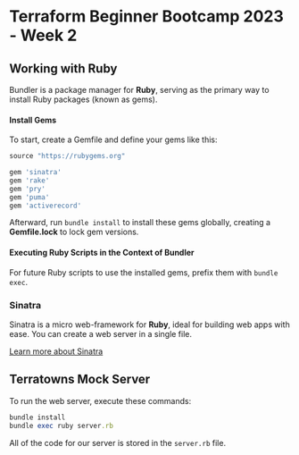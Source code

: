 # Terraform Beginner Bootcamp 2023 - Week 2


## Working with Ruby

Bundler is a package manager for **Ruby**, serving as the primary way to install Ruby packages (known as gems).


#### Install Gems

To start, create a Gemfile and define your gems like this:


  ```ruby
  source "https://rubygems.org"

  gem 'sinatra'
  gem 'rake'
  gem 'pry'
  gem 'puma'
  gem 'activerecord'
  ```


Afterward, run `bundle install` to install these gems globally, creating a **Gemfile.lock** to lock gem versions.




#### Executing Ruby Scripts in the Context of Bundler

For future Ruby scripts to use the installed gems, prefix them with `bundle exec`.


### Sinatra

Sinatra is a micro web-framework for **Ruby**, ideal for building web apps with ease. You can create a web server in a single file.



 [Learn more about Sinatra](https://sinatrarb.com/)


## Terratowns Mock Server

To run the web server, execute these commands:

```ruby
bundle install
bundle exec ruby server.rb
```

All of the code for our server is stored in the `server.rb` file.